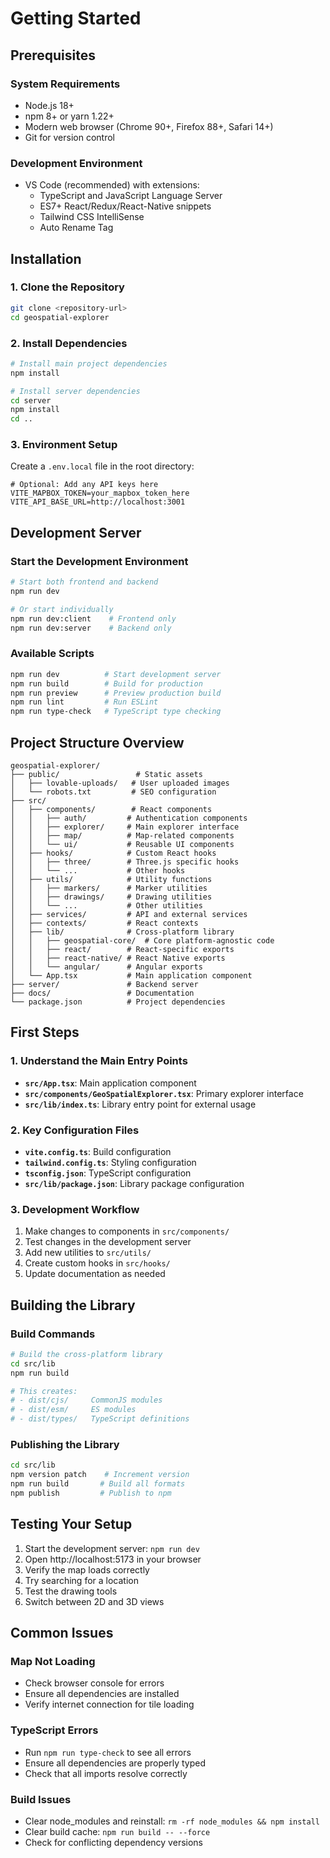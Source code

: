 
# Getting Started

## Prerequisites

### System Requirements
- Node.js 18+ 
- npm 8+ or yarn 1.22+
- Modern web browser (Chrome 90+, Firefox 88+, Safari 14+)
- Git for version control

### Development Environment
- VS Code (recommended) with extensions:
  - TypeScript and JavaScript Language Server
  - ES7+ React/Redux/React-Native snippets
  - Tailwind CSS IntelliSense
  - Auto Rename Tag

## Installation

### 1. Clone the Repository
```bash
git clone <repository-url>
cd geospatial-explorer
```

### 2. Install Dependencies
```bash
# Install main project dependencies
npm install

# Install server dependencies
cd server
npm install
cd ..
```

### 3. Environment Setup
Create a `.env.local` file in the root directory:
```env
# Optional: Add any API keys here
VITE_MAPBOX_TOKEN=your_mapbox_token_here
VITE_API_BASE_URL=http://localhost:3001
```

## Development Server

### Start the Development Environment
```bash
# Start both frontend and backend
npm run dev

# Or start individually
npm run dev:client    # Frontend only
npm run dev:server    # Backend only
```

### Available Scripts
```bash
npm run dev          # Start development server
npm run build        # Build for production
npm run preview      # Preview production build
npm run lint         # Run ESLint
npm run type-check   # TypeScript type checking
```

## Project Structure Overview

```
geospatial-explorer/
├── public/                 # Static assets
│   ├── lovable-uploads/   # User uploaded images
│   └── robots.txt         # SEO configuration
├── src/
│   ├── components/        # React components
│   │   ├── auth/         # Authentication components
│   │   ├── explorer/     # Main explorer interface
│   │   ├── map/          # Map-related components
│   │   └── ui/           # Reusable UI components
│   ├── hooks/            # Custom React hooks
│   │   ├── three/        # Three.js specific hooks
│   │   └── ...           # Other hooks
│   ├── utils/            # Utility functions
│   │   ├── markers/      # Marker utilities
│   │   ├── drawings/     # Drawing utilities
│   │   └── ...           # Other utilities
│   ├── services/         # API and external services
│   ├── contexts/         # React contexts
│   ├── lib/              # Cross-platform library
│   │   ├── geospatial-core/  # Core platform-agnostic code
│   │   ├── react/        # React-specific exports
│   │   ├── react-native/ # React Native exports
│   │   └── angular/      # Angular exports
│   └── App.tsx           # Main application component
├── server/               # Backend server
├── docs/                 # Documentation
└── package.json          # Project dependencies
```

## First Steps

### 1. Understand the Main Entry Points
- **`src/App.tsx`**: Main application component
- **`src/components/GeoSpatialExplorer.tsx`**: Primary explorer interface
- **`src/lib/index.ts`**: Library entry point for external usage

### 2. Key Configuration Files
- **`vite.config.ts`**: Build configuration
- **`tailwind.config.ts`**: Styling configuration
- **`tsconfig.json`**: TypeScript configuration
- **`src/lib/package.json`**: Library package configuration

### 3. Development Workflow
1. Make changes to components in `src/components/`
2. Test changes in the development server
3. Add new utilities to `src/utils/`
4. Create custom hooks in `src/hooks/`
5. Update documentation as needed

## Building the Library

### Build Commands
```bash
# Build the cross-platform library
cd src/lib
npm run build

# This creates:
# - dist/cjs/     CommonJS modules
# - dist/esm/     ES modules
# - dist/types/   TypeScript definitions
```

### Publishing the Library
```bash
cd src/lib
npm version patch    # Increment version
npm run build       # Build all formats
npm publish         # Publish to npm
```

## Testing Your Setup

1. Start the development server: `npm run dev`
2. Open http://localhost:5173 in your browser
3. Verify the map loads correctly
4. Try searching for a location
5. Test the drawing tools
6. Switch between 2D and 3D views

## Common Issues

### Map Not Loading
- Check browser console for errors
- Ensure all dependencies are installed
- Verify internet connection for tile loading

### TypeScript Errors
- Run `npm run type-check` to see all errors
- Ensure all dependencies are properly typed
- Check that all imports resolve correctly

### Build Issues
- Clear node_modules and reinstall: `rm -rf node_modules && npm install`
- Clear build cache: `npm run build -- --force`
- Check for conflicting dependency versions
